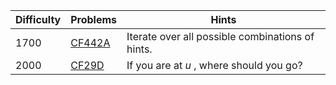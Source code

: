 | Difficulty | Problems | Hints |
| -------- | -------- | -------- |
| 1700 | [CF442A](https://codeforces.com/problemset/problem/442/A) | Iterate over all possible combinations of hints. |
| 2000 | [CF29D](https://codeforces.com/problemset/problem/29/D) | If you are at $u$ , where should you go? |